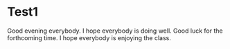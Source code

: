 # Test1
Good evening everybody.
I hope everybody is doing well.
Good luck for the forthcoming time.
I hope everybody is enjoying the class.
